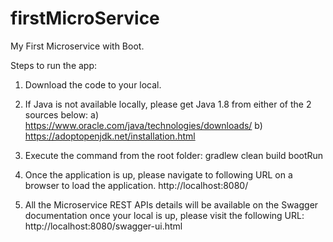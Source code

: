 # firstMicroService
My First Microservice with Boot.


Steps to run the app:
1. Download the code to your local.

2. If Java is not available locally, please get Java 1.8 from either of the 2 sources below:
a) https://www.oracle.com/java/technologies/downloads/
b) https://adoptopenjdk.net/installation.html

3. Execute the command from the root folder:
gradlew clean build bootRun

4. Once the application is up, please navigate to following URL on a browser to load the application.
http://localhost:8080/

5. All the Microservice REST APIs details will be available on the Swagger documentation once your local is up, please visit the following URL:
http://localhost:8080/swagger-ui.html


